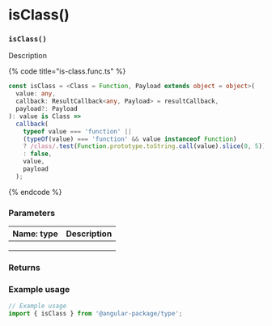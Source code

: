 # isClass()

### `isClass()`

Description

{% code title="is-class.func.ts" %}
```typescript
const isClass = <Class = Function, Payload extends object = object>(
  value: any,
  callback: ResultCallback<any, Payload> = resultCallback,
  payload?: Payload
): value is Class =>
  callback(
    typeof value === 'function' ||
    (typeOf(value) === 'function' && value instanceof Function)
    ? /class/.test(Function.prototype.toString.call(value).slice(0, 5))
    : false,
    value,
    payload
  );
```
{% endcode %}

### Parameters

| Name: type | Description |
| ---------- | ----------- |
|            |             |
|            |             |
|            |             |

### Returns

### Example usage

```typescript
// Example usage
import { isClass } from '@angular-package/type';

```

